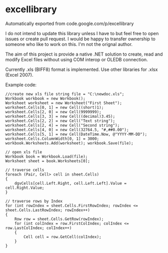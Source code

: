 # excellibrary
Automatically exported from code.google.com/p/excellibrary

I do not intend to update this library unless I have to but feel free to open issues or create pull request. I would be happy to transfer ownership to someone who like to work on this. I'm not the orignal author.

The aim of this project is provide a native .NET solution to create, read and modify Excel files without using COM interop or OLEDB connection.

Currently .xls (BIFF8) format is implemented. Use other libraries for .xlsx (Excel 2007).

Example code:
```
//create new xls file string file = "C:\newdoc.xls"; 
Workbook workbook = new Workbook(); 
Worksheet worksheet = new Worksheet("First Sheet"); 
worksheet.Cells[0, 1] = new Cell((short)1); 
worksheet.Cells[2, 0] = new Cell(9999999); 
worksheet.Cells[3, 3] = new Cell((decimal)3.45);
worksheet.Cells[2, 2] = new Cell("Text string"); 
worksheet.Cells[2, 4] = new Cell("Second string"); 
worksheet.Cells[4, 0] = new Cell(32764.5, "#,##0.00");
worksheet.Cells[5, 1] = new Cell(DateTime.Now, @"YYYY-MM-DD");
worksheet.Cells.ColumnWidth[0, 1] = 3000;
workbook.Worksheets.Add(worksheet); workbook.Save(file);

// open xls file 
Workbook book = Workbook.Load(file); 
Worksheet sheet = book.Worksheets[0];

// traverse cells
foreach (Pair, Cell> cell in sheet.Cells) 
{ 
    dgvCells[cell.Left.Right, cell.Left.Left].Value = cell.Right.Value; 
}

// traverse rows by Index 
for (int rowIndex = sheet.Cells.FirstRowIndex; rowIndex <= sheet.Cells.LastRowIndex; rowIndex++) 
{
    Row row = sheet.Cells.GetRow(rowIndex); 
    for (int colIndex = row.FirstColIndex; colIndex <= row.LastColIndex; colIndex++)
    {
        Cell cell = row.GetCell(colIndex); 
    } 
} 
```
